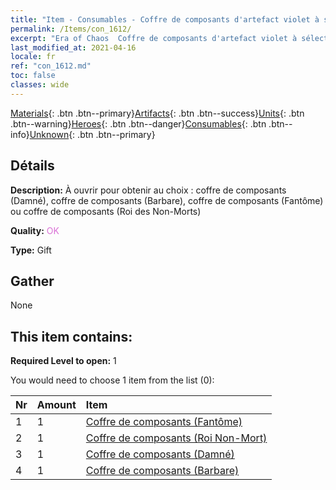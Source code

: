 ```yaml
---
title: "Item - Consumables - Coffre de composants d'artefact violet à sélectionner"
permalink: /Items/con_1612/
excerpt: "Era of Chaos  Coffre de composants d'artefact violet à sélectionner"
last_modified_at: 2021-04-16
locale: fr
ref: "con_1612.md"
toc: false
classes: wide
---
```

 [Materials](/fr/Items/){: .btn .btn--primary}[Artifacts](/fr/Items/Artifacts/){: .btn .btn--success}[Units](/fr/Items/Units/){: .btn .btn--warning}[Heroes](/fr/Items/Heroes/){: .btn .btn--danger}[Consumables](/fr/Items/Consumables/){: .btn .btn--info}[Unknown](/fr/Items/Unknown/){: .btn .btn--primary}

## Détails
 **Description:** À ouvrir pour obtenir au choix : coffre de composants (Damné), coffre de composants (Barbare), coffre de composants (Fantôme) ou coffre de composants (Roi des Non-Morts)

 **Quality:** <span style="color: #DA70D6">OK</span>

 **Type:** Gift

## Gather

  None

## This item contains:

 **Required Level to open:** 1

 You would need to choose 1 item from the list (0):

  | Nr | Amount |     Item    |
  |:---|:-------|:------------|
  | 1 | 1 | [Coffre de composants (Fantôme)](/fr/Items/con_1339/) |  | 
  | 2 | 1 | [Coffre de composants (Roi Non-Mort)](/fr/Items/con_1340/) |  | 
  | 3 | 1 | [Coffre de composants (Damné)](/fr/Items/con_1341/) |  | 
  | 4 | 1 | [Coffre de composants (Barbare)](/fr/Items/con_1342/) |  | 
